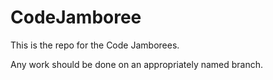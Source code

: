 # CodeJamboree

This is the repo for the Code Jamborees.

Any work should be done on an appropriately named branch.
